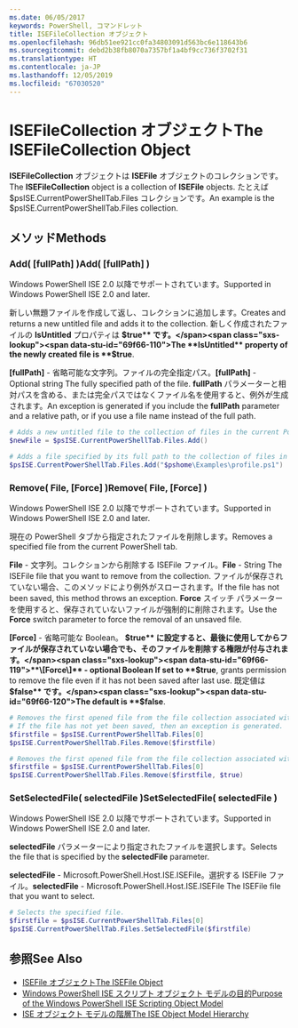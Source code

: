 ```yaml
---
ms.date: 06/05/2017
keywords: PowerShell, コマンドレット
title: ISEFileCollection オブジェクト
ms.openlocfilehash: 96db51ee921cc0fa34803091d563bc6e118643b6
ms.sourcegitcommit: debd2b38fb8070a7357bf1a4bf9cc736f3702f31
ms.translationtype: HT
ms.contentlocale: ja-JP
ms.lasthandoff: 12/05/2019
ms.locfileid: "67030520"
---
```

# <a name="the-isefilecollection-object"></a><span data-ttu-id="69f66-103">ISEFileCollection オブジェクト</span><span class="sxs-lookup"><span data-stu-id="69f66-103">The ISEFileCollection Object</span></span>

<span data-ttu-id="69f66-104">**ISEFileCollection** オブジェクトは **ISEFile** オブジェクトのコレクションです。</span><span class="sxs-lookup"><span data-stu-id="69f66-104">The **ISEFileCollection** object is a collection of **ISEFile** objects.</span></span> <span data-ttu-id="69f66-105">たとえば $psISE.CurrentPowerShellTab.Files コレクションです。</span><span class="sxs-lookup"><span data-stu-id="69f66-105">An example is the $psISE.CurrentPowerShellTab.Files collection.</span></span>

## <a name="methods"></a><span data-ttu-id="69f66-106">メソッド</span><span class="sxs-lookup"><span data-stu-id="69f66-106">Methods</span></span>

### <a name="add-fullpath-"></a><span data-ttu-id="69f66-107">Add\( \[fullPath\] \)</span><span class="sxs-lookup"><span data-stu-id="69f66-107">Add\( \[fullPath\] \)</span></span>

<span data-ttu-id="69f66-108">Windows PowerShell ISE 2.0 以降でサポートされています。</span><span class="sxs-lookup"><span data-stu-id="69f66-108">Supported in Windows PowerShell ISE 2.0 and later.</span></span>

<span data-ttu-id="69f66-109">新しい無題ファイルを作成して返し、コレクションに追加します。</span><span class="sxs-lookup"><span data-stu-id="69f66-109">Creates and returns a new untitled file and adds it to the collection.</span></span> <span data-ttu-id="69f66-110">新しく作成されたファイルの **IsUntitled** プロパティは **$true** です。</span><span class="sxs-lookup"><span data-stu-id="69f66-110">The **IsUntitled** property of the newly created file is **$true**.</span></span>

<span data-ttu-id="69f66-111">**\[fullPath\]** - 省略可能な文字列。ファイルの完全指定パス。</span><span class="sxs-lookup"><span data-stu-id="69f66-111">**\[fullPath\]** - Optional string The fully specified path of the file.</span></span> <span data-ttu-id="69f66-112">**fullPath** パラメーターと相対パスを含める、または完全パスではなくファイル名を使用すると、例外が生成されます。</span><span class="sxs-lookup"><span data-stu-id="69f66-112">An exception is generated if you include the **fullPath** parameter and a relative path, or if you use a file name instead of the full path.</span></span>

```powershell
# Adds a new untitled file to the collection of files in the current PowerShell tab.
$newFile = $psISE.CurrentPowerShellTab.Files.Add()

# Adds a file specified by its full path to the collection of files in the current PowerShell tab.
$psISE.CurrentPowerShellTab.Files.Add("$pshome\Examples\profile.ps1")
```

### <a name="remove-file-force-"></a><span data-ttu-id="69f66-113">Remove\( File, \[Force\] \)</span><span class="sxs-lookup"><span data-stu-id="69f66-113">Remove\( File, \[Force\] \)</span></span>

<span data-ttu-id="69f66-114">Windows PowerShell ISE 2.0 以降でサポートされています。</span><span class="sxs-lookup"><span data-stu-id="69f66-114">Supported in Windows PowerShell ISE 2.0 and later.</span></span>

<span data-ttu-id="69f66-115">現在の PowerShell タブから指定されたファイルを削除します。</span><span class="sxs-lookup"><span data-stu-id="69f66-115">Removes a specified file from the current PowerShell tab.</span></span>

<span data-ttu-id="69f66-116">**File** - 文字列。コレクションから削除する ISEFile ファイル。</span><span class="sxs-lookup"><span data-stu-id="69f66-116">**File** - String The ISEFile file that you want to remove from the collection.</span></span> <span data-ttu-id="69f66-117">ファイルが保存されていない場合、このメソッドにより例外がスローされます。</span><span class="sxs-lookup"><span data-stu-id="69f66-117">If the file has not been saved, this method throws an exception.</span></span> <span data-ttu-id="69f66-118">**Force** スイッチ パラメーターを使用すると、保存されていないファイルが強制的に削除されます。</span><span class="sxs-lookup"><span data-stu-id="69f66-118">Use the **Force** switch parameter to force the removal of an unsaved file.</span></span>

<span data-ttu-id="69f66-119">**\[Force\]** - 省略可能な Boolean。 **$true** に設定すると、最後に使用してからファイルが保存されていない場合でも、そのファイルを削除する権限が付与されます。</span><span class="sxs-lookup"><span data-stu-id="69f66-119">**\[Force\]** - optional Boolean If set to **$true**, grants permission to remove the file even if it has not been saved after last use.</span></span> <span data-ttu-id="69f66-120">既定値は **$false** です。</span><span class="sxs-lookup"><span data-stu-id="69f66-120">The default is **$false**.</span></span>

```powershell
# Removes the first opened file from the file collection associated with the current PowerShell tab.
# If the file has not yet been saved, then an exception is generated.
$firstfile = $psISE.CurrentPowerShellTab.Files[0]
$psISE.CurrentPowerShellTab.Files.Remove($firstfile)

# Removes the first opened file from the file collection associated with the current PowerShell tab, even if it has not been saved.
$firstfile = $psISE.CurrentPowerShellTab.Files[0]
$psISE.CurrentPowerShellTab.Files.Remove($firstfile, $true)
```

### <a name="setselectedfile-selectedfile-"></a><span data-ttu-id="69f66-121">SetSelectedFile\( selectedFile \)</span><span class="sxs-lookup"><span data-stu-id="69f66-121">SetSelectedFile\( selectedFile \)</span></span>

<span data-ttu-id="69f66-122">Windows PowerShell ISE 2.0 以降でサポートされています。</span><span class="sxs-lookup"><span data-stu-id="69f66-122">Supported in Windows PowerShell ISE 2.0 and later.</span></span>

<span data-ttu-id="69f66-123">**selectedFile** パラメーターにより指定されたファイルを選択します。</span><span class="sxs-lookup"><span data-stu-id="69f66-123">Selects the file that is specified by the **selectedFile** parameter.</span></span>

<span data-ttu-id="69f66-124">**selectedFile** - Microsoft.PowerShell.Host.ISE.ISEFile。選択する ISEFile ファイル。</span><span class="sxs-lookup"><span data-stu-id="69f66-124">**selectedFile** - Microsoft.PowerShell.Host.ISE.ISEFile The ISEFile file that you want to select.</span></span>

```powershell
# Selects the specified file.
$firstfile = $psISE.CurrentPowerShellTab.Files[0]
$psISE.CurrentPowerShellTab.Files.SetSelectedFile($firstfile)
```

## <a name="see-also"></a><span data-ttu-id="69f66-125">参照</span><span class="sxs-lookup"><span data-stu-id="69f66-125">See Also</span></span>

- [<span data-ttu-id="69f66-126">ISEFile オブジェクト</span><span class="sxs-lookup"><span data-stu-id="69f66-126">The ISEFile Object</span></span>](The-ISEFile-Object.md)
- [<span data-ttu-id="69f66-127">Windows PowerShell ISE スクリプト オブジェクト モデルの目的</span><span class="sxs-lookup"><span data-stu-id="69f66-127">Purpose of the Windows PowerShell ISE Scripting Object Model</span></span>](Purpose-of-the-Windows-PowerShell-ISE-Scripting-Object-Model.md)
- [<span data-ttu-id="69f66-128">ISE オブジェクト モデルの階層</span><span class="sxs-lookup"><span data-stu-id="69f66-128">The ISE Object Model Hierarchy</span></span>](The-ISE-Object-Model-Hierarchy.md)
